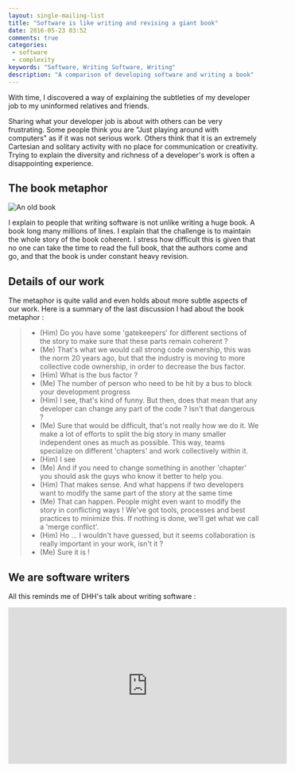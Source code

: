 ```yaml
---
layout: single-mailing-list
title: "Software is like writing and revising a giant book"
date: 2016-05-23 03:52
comments: true
categories:
 - software
 - complexity
keywords: "Software, Writing Software, Writing"
description: "A comparison of developing software and writing a book"
---
```

With time, I discovered a way of explaining the subtleties of my developer job to my uninformed relatives and friends.

Sharing what your developer job is about with others can be very frustrating. Some people think you are "Just playing around with computers" as if it was not serious work. Others think that it is an extremely Cartesian and solitary activity with no place for communication or creativity. Trying to explain the diversity and richness of a developer's work is often a disappointing experience.

## The book metaphor

![An old book]({{site.url}}{{site.baseurl}}/imgs/2016-05-23-software-is-like-writing-and-revising-a-giant-book/book.jpg)

I explain to people that writing software is not unlike writing a huge book. A book long many millions of lines. I explain that the challenge is to maintain the whole story of the book coherent. I stress how difficult this is given that no one can take the time to read the full book, that the authors come and go, and that the book is under constant heavy revision.

## Details of our work

The metaphor is quite valid and even holds about more subtle aspects of our work. Here is a summary of the last discussion I had about the book metaphor :

> - (Him) Do you have some 'gatekeepers' for different sections of the story to make sure that these parts remain coherent ?
> - (Me) That's what we would call strong code ownership, this was the norm 20 years ago, but that the industry is moving to more collective code ownership, in order to decrease the bus factor.
> - (Him) What is the bus factor ?
> - (Me) The number of person who need to be hit by a bus to block your development progress
> - (Him) I see, that's kind of funny. But then, does that mean that any developer can change any part of the code ? Isn't that dangerous ?
> - (Me) Sure that would be difficult, that's not really how we do it. We make a lot of efforts to split the big story in many smaller independent ones as much as possible. This way, teams specialize on different 'chapters' and work collectively within it.
> - (Him) I see
> - (Me) And if you need to change something in another 'chapter' you should ask the guys who know it better to help you.
> - (Him) That makes sense. And what happens if two developers want to modify the same part of the story at the same time
> - (Me) That can happen. People might even want to modify the story in conflicting ways ! We've got tools, processes and best practices to minimize this. If nothing is done, we'll get what we call a 'merge conflict'.
> - (Him) Ho ... I wouldn't have guessed, but it seems collaboration is really important in your work, isn't it ?
> - (Me) Sure it is !

## We are software writers

All this reminds me of DHH's talk about writing software :

<iframe class="center" width="560" height="315" src="https://www.youtube.com/embed/9LfmrkyP81M" frameborder="0" allowfullscreen></iframe>
